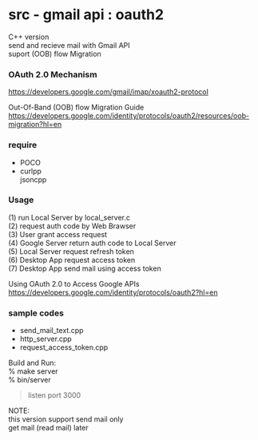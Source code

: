 src - gmail api : oauth2
===============

C++ version <br/>
send and recieve mail with Gmail API <br/>
suport  (OOB) flow Migration  

### OAuth 2.0 Mechanism  
https://developers.google.com/gmail/imap/xoauth2-protocol  

Out-Of-Band (OOB) flow Migration Guide  
https://developers.google.com/identity/protocols/oauth2/resources/oob-migration?hl=en  

### require   
- POCO  
- curlpp  
 jsoncpp  


### Usage
(1) run Local Server by local_server.c  
(2) request auth code by Web Brawser  
(3) User grant access request  
(4) Google Server return auth code to Local Server  
(5) Local Server request refresh token  
(6) Desktop App request access token  
(7) Desktop App send mail using access token  

Using OAuth 2.0 to Access Google APIs
https://developers.google.com/identity/protocols/oauth2?hl=en


### sample codes
- send_mail_text.cpp
- http_server.cpp  
- request_access_token.cpp  

Build and Run:  
% make server  
% bin/server  
> listen port 3000

NOTE:  
this version support send mail only  
get mail (read mail) later  
